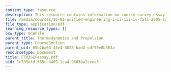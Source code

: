 ```yaml
---
content_type: resource
description: This resource contains information on course survey essay question responses.
file: /media/courses/16-01-unified-engineering-i-ii-iii-iv-fall-2005-spring-2006/1c535afdf65c44091ca49683ba2ceea3_FT03SEFessay.pdf
file_type: application/pdf
learning_resource_types: []
ocw_type: OCWFile
parent_title: Thermodynamics and Propulsion
parent_type: CourseSection
parent_uid: 05b2ba63-43e4-3028-bad4-cdf50e0b363a
resourcetype: Document
title: FT03SEFessay.pdf
uid: 1c535afd-f65c-4409-1ca4-9683ba2ceea3
---
```

